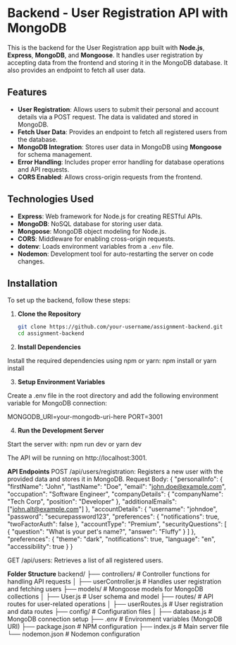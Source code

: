 # Backend - User Registration API with MongoDB

This is the backend for the User Registration app built with **Node.js**, **Express**, **MongoDB**, and **Mongoose**. It handles user registration by accepting data from the frontend and storing it in the MongoDB database. It also provides an endpoint to fetch all user data.

## Features

- **User Registration**: Allows users to submit their personal and account details via a POST request. The data is validated and stored in MongoDB.
- **Fetch User Data**: Provides an endpoint to fetch all registered users from the database.
- **MongoDB Integration**: Stores user data in MongoDB using **Mongoose** for schema management.
- **Error Handling**: Includes proper error handling for database operations and API requests.
- **CORS Enabled**: Allows cross-origin requests from the frontend.

## Technologies Used

- **Express**: Web framework for Node.js for creating RESTful APIs.
- **MongoDB**: NoSQL database for storing user data.
- **Mongoose**: MongoDB object modeling for Node.js.
- **CORS**: Middleware for enabling cross-origin requests.
- **dotenv**: Loads environment variables from a `.env` file.
- **Nodemon**: Development tool for auto-restarting the server on code changes.

## Installation

To set up the backend, follow these steps:

1. **Clone the Repository**

   ```bash
   git clone https://github.com/your-username/assignment-backend.git
   cd assignment-backend
   ```

2. **Install Dependencies**

Install the required dependencies using npm or yarn:
npm install
or
yarn install

3. **Setup Environment Variables**

Create a .env file in the root directory and add the following environment variable for MongoDB connection:

MONGODB_URI=your-mongodb-uri-here
PORT=3001

4. **Run the Development Server**

Start the server with:
npm run dev
or
yarn dev

The API will be running on http://localhost:3001.

**API Endpoints**
POST /api/users/registration: Registers a new user with the provided data and stores it in MongoDB.
Request Body:
{
"personalInfo": {
"firstName": "John",
"lastName": "Doe",
"email": "john.doe@example.com",
"occupation": "Software Engineer",
"companyDetails": {
"companyName": "Tech Corp",
"position": "Developer"
},
"additionalEmails": ["john.alt@example.com"]
},
"accountDetails": {
"username": "johndoe",
"password": "securepassword123",
"preferences": {
"notifications": true,
"twoFactorAuth": false
},
"accountType": "Premium",
"securityQuestions": [
{
"question": "What is your pet's name?",
"answer": "Fluffy"
}
]
},
"preferences": {
"theme": "dark",
"notifications": true,
"language": "en",
"accessibility": true
}
}

GET /api/users: Retrieves a list of all registered users.

**Folder Structure**
backend/
├── controllers/ # Controller functions for handling API requests
│ ├── userController.js # Handles user registration and fetching users
├── models/ # Mongoose models for MongoDB collections
│ ├── User.js # User schema and model
├── routes/ # API routes for user-related operations
│ ├── userRoutes.js # User registration and data routes
├── config/ # Configuration files
│ ├── database.js # MongoDB connection setup
├── .env # Environment variables (MongoDB URI)
├── package.json # NPM configuration
├── index.js # Main server file
└── nodemon.json # Nodemon configuration
